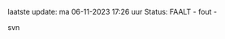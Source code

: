 laatste update: 
ma 06-11-2023 17:26   uur 
Status: FAALT - fout - 
<div class="service R">svn</div>